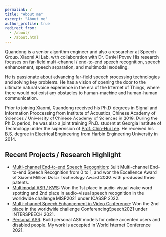 ```yaml
---
permalink: /
title: "About me"
excerpt: "About me"
author_profile: true
redirect_from: 
  - /about/
  - /about.html
---
```


Quandong is a senior algorithm engineer and also a researcher at Speech Group, Xiaomi AI Lab, with collaboration with [Dr. Daniel Povey](https://www.danielpovey.com/) 
His research focuses on
far-field multi-channel / end-to-end speech recognition, speech enhancement, speech separation, and multimodal modeling.

He is passionate about advancing far-field speech processing technologies and solving key problems. 
He has a vision of opening the door to the ultimate natural voice experience in the era of the Internet of Things, 
where there would not exist any obstacles to human-machine and human-human communication.

Prior to joining Xiaomi, Quandong received his Ph.D. degrees in
Signal and Information Proccessing from Institute of Acoustics, Chinese Academy of Sciences / University of Chinese Academy of Sciences in 2019.
During the Ph.D. period, he was also a joint training Ph.D. student at Georgia Institute of Technology
under the supervision of [Prof. Chin-Hui Lee](https://chl.ece.gatech.edu/). He received
his B.S. degree in Electrical Engineering from
Harbin Engineering University in 2014.


## Recent Projects / Research Highlight

* [Multi-channel End-to-end Speech Recognition](https://mp.weixin.qq.com/s/NrC7STgyB9Y_FyoTVVOsdA):
  Built Multi-channel End-to-end Speech Recognition from 0 to 1, and won the Excellence Award of Xiaomi Million Dollar Technology Award 2020, with produced three patents.
* [Multimodal ASR / KWS](https://mp.weixin.qq.com/s/lNJJgn2M3175gr5aGqr6WA):
  Won the 1st place in audio-visual wake word spotting and 2nd place in audio-visual speech recognition in the worldwide challenge MISP2021 under ICASSP 2022. 
* [Multi-channel Speech Enhancement in Video Conference](https://mp.weixin.qq.com/s/9DK6uPI0tKXHT9LL58ftLw):
  Won the 2nd place in the worldwide challenge ConferencingSpeech2021 under INTERSPEECH 2021.
* [Personal ASR](https://mp.weixin.qq.com/s/hxBwfhNdmvbtmAOou8Z3PA):
  Build personal ASR models for online accented users and disabled people. My work is accepted in World Internet Conference 2021.
